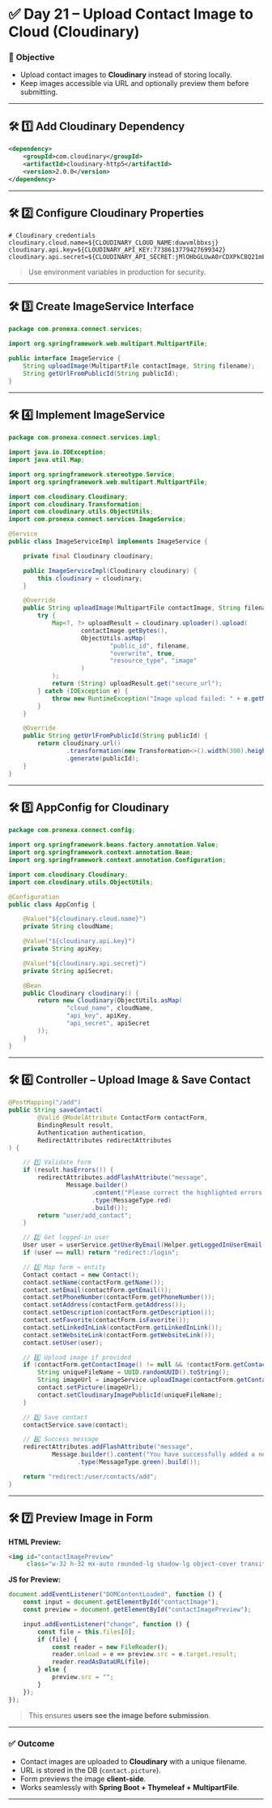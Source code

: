 

# ✅ **Day 21 – Upload Contact Image to Cloud (Cloudinary)**

### 🎯 **Objective**

* Upload contact images to **Cloudinary** instead of storing locally.
* Keep images accessible via URL and optionally preview them before submitting.

---

## 🛠️ **1️⃣ Add Cloudinary Dependency**

```xml
<dependency>
    <groupId>com.cloudinary</groupId>
    <artifactId>cloudinary-http5</artifactId>
    <version>2.0.0</version>
</dependency>
```

---

## 🛠️ **2️⃣ Configure Cloudinary Properties**

```properties
# Cloudinary credentials
cloudinary.cloud.name=${CLOUDINARY_CLOUD_NAME:duwvmlbbxsj}
cloudinary.api.key=${CLOUDINARY_API_KEY:7738613779427699342}
cloudinary.api.secret=${CLOUDINARY_API_SECRET:jMlOHbGLUwA0rCDXPkC8Q21mFEakeW}
```

> Use environment variables in production for security.

---

## 🛠️ **3️⃣ Create ImageService Interface**

```java
package com.pronexa.connect.services;

import org.springframework.web.multipart.MultipartFile;

public interface ImageService {
    String uploadImage(MultipartFile contactImage, String filename);
    String getUrlFromPublicId(String publicId);
}
```

---

## 🛠️ **4️⃣ Implement ImageService**

```java
package com.pronexa.connect.services.impl;

import java.io.IOException;
import java.util.Map;

import org.springframework.stereotype.Service;
import org.springframework.web.multipart.MultipartFile;

import com.cloudinary.Cloudinary;
import com.cloudinary.Transformation;
import com.cloudinary.utils.ObjectUtils;
import com.pronexa.connect.services.ImageService;

@Service
public class ImageServiceImpl implements ImageService {

    private final Cloudinary cloudinary;

    public ImageServiceImpl(Cloudinary cloudinary) {
        this.cloudinary = cloudinary;
    }

    @Override
    public String uploadImage(MultipartFile contactImage, String filename) {
        try {
            Map<?, ?> uploadResult = cloudinary.uploader().upload(
                    contactImage.getBytes(),
                    ObjectUtils.asMap(
                            "public_id", filename,
                            "overwrite", true,
                            "resource_type", "image"
                    )
            );
            return (String) uploadResult.get("secure_url");
        } catch (IOException e) {
            throw new RuntimeException("Image upload failed: " + e.getMessage(), e);
        }
    }

    @Override
    public String getUrlFromPublicId(String publicId) {
        return cloudinary.url()
                .transformation(new Transformation<>().width(300).height(300).crop("fill"))
                .generate(publicId);
    }
}
```

---

## 🛠️ **5️⃣ AppConfig for Cloudinary**

```java
package com.pronexa.connect.config;

import org.springframework.beans.factory.annotation.Value;
import org.springframework.context.annotation.Bean;
import org.springframework.context.annotation.Configuration;

import com.cloudinary.Cloudinary;
import com.cloudinary.utils.ObjectUtils;

@Configuration
public class AppConfig {

    @Value("${cloudinary.cloud.name}")
    private String cloudName;

    @Value("${cloudinary.api.key}")
    private String apiKey;

    @Value("${cloudinary.api.secret}")
    private String apiSecret;

    @Bean
    public Cloudinary cloudinary() {
        return new Cloudinary(ObjectUtils.asMap(
                "cloud_name", cloudName,
                "api_key", apiKey,
                "api_secret", apiSecret
        ));
    }
}
```

---

## 🛠️ **6️⃣ Controller – Upload Image & Save Contact**

```java
@PostMapping("/add")
public String saveContact(
        @Valid @ModelAttribute ContactForm contactForm,
        BindingResult result,
        Authentication authentication,
        RedirectAttributes redirectAttributes
) {

    // 1️⃣ Validate form
    if (result.hasErrors()) {
        redirectAttributes.addFlashAttribute("message",
                Message.builder()
                       .content("Please correct the highlighted errors.")
                       .type(MessageType.red)
                       .build());
        return "user/add_contact";
    }

    // 2️⃣ Get logged-in user
    User user = userService.getUserByEmail(Helper.getLoggedInUserEmail(authentication)).orElse(null);
    if (user == null) return "redirect:/login";

    // 3️⃣ Map form → entity
    Contact contact = new Contact();
    contact.setName(contactForm.getName());
    contact.setEmail(contactForm.getEmail());
    contact.setPhoneNumber(contactForm.getPhoneNumber());
    contact.setAddress(contactForm.getAddress());
    contact.setDescription(contactForm.getDescription());
    contact.setFavorite(contactForm.isFavorite());
    contact.setLinkedInLink(contactForm.getLinkedInLink());
    contact.setWebsiteLink(contactForm.getWebsiteLink());
    contact.setUser(user);

    // 4️⃣ Upload image if provided
    if (contactForm.getContactImage() != null && !contactForm.getContactImage().isEmpty()) {
        String uniqueFileName = UUID.randomUUID().toString();
        String imageUrl = imageService.uploadImage(contactForm.getContactImage(), uniqueFileName);
        contact.setPicture(imageUrl);
        contact.setCloudinaryImagePublicId(uniqueFileName);
    }

    // 5️⃣ Save contact
    contactService.save(contact);

    // 6️⃣ Success message
    redirectAttributes.addFlashAttribute("message",
            Message.builder().content("You have successfully added a new contact!")
                   .type(MessageType.green).build());

    return "redirect:/user/contacts/add";
}
```

---

## 🛠️ **7️⃣ Preview Image in Form**

**HTML Preview:**

```html
<img id="contactImagePreview"
     class="w-32 h-32 mx-auto rounded-lg shadow-lg object-cover transition-transform duration-300 hover:scale-105 hover:border-4 hover:border-blue-400" />
```

**JS for Preview:**

```javascript
document.addEventListener("DOMContentLoaded", function () {
    const input = document.getElementById("contactImage");
    const preview = document.getElementById("contactImagePreview");

    input.addEventListener("change", function () {
        const file = this.files[0];
        if (file) {
            const reader = new FileReader();
            reader.onload = e => preview.src = e.target.result;
            reader.readAsDataURL(file);
        } else {
            preview.src = "";
        }
    });
});
```

> This ensures **users see the image before submission**.

---

### ✅ **Outcome**

* Contact images are uploaded to **Cloudinary** with a unique filename.
* URL is stored in the DB (`contact.picture`).
* Form previews the image **client-side**.
* Works seamlessly with **Spring Boot + Thymeleaf + MultipartFile**.

---

